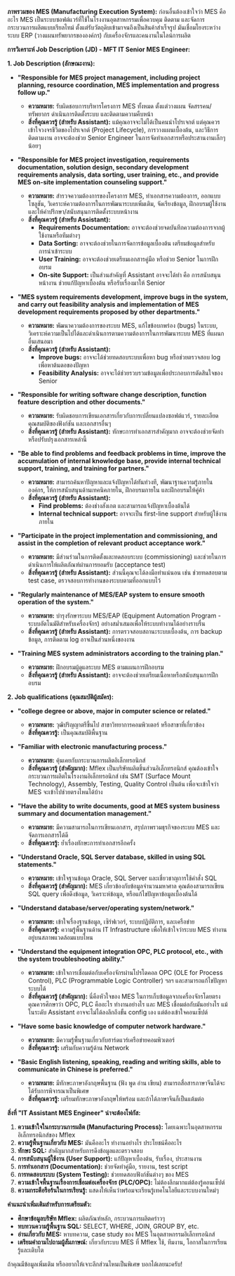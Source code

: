 **ภาพรวมของ MES (Manufacturing Execution System):**
ก่อนอื่นต้องเข้าใจว่า MES คืออะไร MES เป็นระบบซอฟต์แวร์ที่ใช้ในโรงงานอุตสาหกรรมเพื่อควบคุม ติดตาม และจัดการกระบวนการผลิตแบบเรียลไทม์ ตั้งแต่รับวัตถุดิบเข้ามาจนถึงเป็นสินค้าสำเร็จรูป มันเชื่อมโยงระหว่างระบบ ERP (วางแผนทรัพยากรขององค์กร) กับเครื่องจักรและคนงานในไลน์การผลิต

**การวิเคราะห์ Job Description (JD) - MFT IT Senior MES Engineer:**

**1. Job Description (ลักษณะงาน):**

*   **"Responsible for MES project management, including project planning, resource coordination, MES implementation and progress follow up."**
    *   **ความหมาย:** รับผิดชอบการบริหารโครงการ MES ทั้งหมด ตั้งแต่วางแผน จัดสรรคน/ทรัพยากร ดำเนินการติดตั้งระบบ และติดตามความคืบหน้า
    *   **สิ่งที่คุณควรรู้ (สำหรับ Assistant):** แม้คุณอาจจะไม่ได้เป็นคนนำโปรเจกต์ แต่คุณควรเข้าใจวงจรชีวิตของโปรเจกต์ (Project Lifecycle), การวางแผนเบื้องต้น, และวิธีการติดตามงาน อาจจะต้องช่วย Senior Engineer ในการจัดทำเอกสารหรือประสานงานเล็กๆ น้อยๆ

*   **"Responsible for MES project investigation, requirements documentation, solution design, secondary development requirements analysis, data sorting, user training, etc., and provide MES on-site implementation counseling support."**
    *   **ความหมาย:** สำรวจความต้องการของโครงการ MES, ทำเอกสารความต้องการ, ออกแบบโซลูชัน, วิเคราะห์ความต้องการในการพัฒนาระบบเพิ่มเติม, จัดเรียงข้อมูล, ฝึกอบรมผู้ใช้งาน และให้คำปรึกษา/สนับสนุนการติดตั้งระบบหน้างาน
    *   **สิ่งที่คุณควรรู้ (สำหรับ Assistant):**
        *   **Requirements Documentation:** อาจจะต้องช่วยจดบันทึกความต้องการจากผู้ใช้งานหรือทีมต่างๆ
        *   **Data Sorting:** อาจจะต้องช่วยในการจัดการข้อมูลเบื้องต้น เตรียมข้อมูลสำหรับการนำเข้าระบบ
        *   **User Training:** อาจจะต้องช่วยเตรียมเอกสารคู่มือ หรือช่วย Senior ในการฝึกอบรม
        *   **On-site Support:** เป็นส่วนสำคัญที่ Assistant อาจจะได้ทำ คือ การสนับสนุนหน้างาน ช่วยแก้ปัญหาเบื้องต้น หรือรับเรื่องมาให้ Senior

*   **"MES system requirements development, improve bugs in the system, and carry out feasibility analysis and implementation of MES development requirements proposed by other departments."**
    *   **ความหมาย:** พัฒนาความต้องการของระบบ MES, แก้ไขข้อบกพร่อง (bugs) ในระบบ, วิเคราะห์ความเป็นไปได้และดำเนินการตามความต้องการในการพัฒนาระบบ MES ที่แผนกอื่นเสนอมา
    *   **สิ่งที่คุณควรรู้ (สำหรับ Assistant):**
        *   **Improve bugs:** อาจจะได้ช่วยทดสอบระบบเพื่อหา bug หรือช่วยตรวจสอบ log เพื่อหาต้นตอของปัญหา
        *   **Feasibility Analysis:** อาจจะได้ช่วยรวบรวมข้อมูลเพื่อประกอบการตัดสินใจของ Senior

*   **"Responsible for writing software change description, function feature description and other documents."**
    *   **ความหมาย:** รับผิดชอบการเขียนเอกสารเกี่ยวกับการเปลี่ยนแปลงซอฟต์แวร์, รายละเอียดคุณสมบัติของฟังก์ชัน และเอกสารอื่นๆ
    *   **สิ่งที่คุณควรรู้ (สำหรับ Assistant):** ทักษะการทำเอกสารสำคัญมาก อาจจะต้องช่วยจัดทำหรือปรับปรุงเอกสารเหล่านี้

*   **"Be able to find problems and feedback problems in time, improve the accumulation of internal knowledge base, provide internal technical support, training, and training for partners."**
    *   **ความหมาย:** สามารถค้นหาปัญหาและแจ้งปัญหาได้ทันท่วงที, พัฒนาฐานความรู้ภายในองค์กร, ให้การสนับสนุนด้านเทคนิคภายใน, ฝึกอบรมภายใน และฝึกอบรมให้คู่ค้า
    *   **สิ่งที่คุณควรรู้ (สำหรับ Assistant):**
        *   **Find problems:** ต้องช่างสังเกต และสามารถแจ้งปัญหาเบื้องต้นได้
        *   **Internal technical support:** อาจจะเป็น first-line support สำหรับผู้ใช้งานภายใน

*   **"Participate in the project implementation and commissioning, and assist in the completion of relevant product acceptance work."**
    *   **ความหมาย:** มีส่วนร่วมในการติดตั้งและทดสอบระบบ (commissioning) และช่วยในการดำเนินการให้ผลิตภัณฑ์ผ่านการยอมรับ (acceptance test)
    *   **สิ่งที่คุณควรรู้ (สำหรับ Assistant):** ส่วนนี้คุณจะได้ลงมือทำแน่นอน เช่น ช่วยทดสอบตาม test case, ตรวจสอบการทำงานของระบบตามที่ออกแบบไว้

*   **"Regularly maintenance of MES/EAP system to ensure smooth operation of the system."**
    *   **ความหมาย:** บำรุงรักษาระบบ MES/EAP (Equipment Automation Program - ระบบอัตโนมัติสำหรับเครื่องจักร) อย่างสม่ำเสมอเพื่อให้ระบบทำงานได้อย่างราบรื่น
    *   **สิ่งที่คุณควรรู้ (สำหรับ Assistant):** การตรวจสอบสถานะระบบเบื้องต้น, การ backup ข้อมูล, การติดตาม log อาจเป็นส่วนหนึ่งของงาน

*   **"Training MES system administrators according to the training plan."**
    *   **ความหมาย:** ฝึกอบรมผู้ดูแลระบบ MES ตามแผนการฝึกอบรม
    *   **สิ่งที่คุณควรรู้ (สำหรับ Assistant):** อาจจะต้องช่วยเตรียมเนื้อหาหรือสนับสนุนการฝึกอบรม

**2. Job qualifications (คุณสมบัติผู้สมัคร):**

*   **"college degree or above, major in computer science or related."**
    *   **ความหมาย:** วุฒิปริญญาตรีขึ้นไป สาขาวิทยาการคอมพิวเตอร์ หรือสาขาที่เกี่ยวข้อง
    *   **สิ่งที่คุณควรรู้:** เป็นคุณสมบัติพื้นฐาน

*   **"Familiar with electronic manufacturing process."**
    *   **ความหมาย:** คุ้นเคยกับกระบวนการผลิตอิเล็กทรอนิกส์
    *   **สิ่งที่คุณควรรู้ (สำคัญมาก):** Mflex เป็นบริษัทผลิตชิ้นส่วนอิเล็กทรอนิกส์ คุณต้องเข้าใจกระบวนการผลิตในโรงงานอิเล็กทรอนิกส์ เช่น SMT (Surface Mount Technology), Assembly, Testing, Quality Control เป็นต้น เพื่อจะเข้าใจว่า MES จะเข้าไปช่วยตรงไหนได้บ้าง

*   **"Have the ability to write documents, good at MES system business summary and documentation management."**
    *   **ความหมาย:** มีความสามารถในการเขียนเอกสาร, สรุปภาพรวมธุรกิจของระบบ MES และจัดการเอกสารได้ดี
    *   **สิ่งที่คุณควรรู้:** ย้ำเรื่องทักษะการทำเอกสารอีกครั้ง

*   **"Understand Oracle, SQL Server database, skilled in using SQL statements."**
    *   **ความหมาย:** เข้าใจฐานข้อมูล Oracle, SQL Server และเชี่ยวชาญการใช้คำสั่ง SQL
    *   **สิ่งที่คุณควรรู้ (สำคัญมาก):** MES เกี่ยวข้องกับข้อมูลจำนวนมหาศาล คุณต้องสามารถเขียน SQL query เพื่อดึงข้อมูล, วิเคราะห์ข้อมูล, หรือแก้ไขปัญหาข้อมูลเบื้องต้นได้

*   **"Understand database/server/operating system/network."**
    *   **ความหมาย:** เข้าใจเรื่องฐานข้อมูล, เซิร์ฟเวอร์, ระบบปฏิบัติการ, และเครือข่าย
    *   **สิ่งที่คุณควรรู้:** ความรู้พื้นฐานด้าน IT Infrastructure เพื่อให้เข้าใจว่าระบบ MES ทำงานอยู่บนสภาพแวดล้อมแบบไหน

*   **"Understand the equipment integration OPC, PLC protocol, etc., with the system troubleshooting ability."**
    *   **ความหมาย:** เข้าใจการเชื่อมต่อกับเครื่องจักรผ่านโปรโตคอล OPC (OLE for Process Control), PLC (Programmable Logic Controller) ฯลฯ และสามารถแก้ไขปัญหาระบบได้
    *   **สิ่งที่คุณควรรู้ (สำคัญมาก):** นี่คือหัวใจของ MES ในการเก็บข้อมูลจากเครื่องจักรโดยตรง คุณควรศึกษาว่า OPC, PLC คืออะไร ทำงานอย่างไร และ MES เชื่อมต่อกับมันอย่างไร แม้ในระดับ Assistant อาจจะไม่ได้ลงลึกถึงขั้น config เอง แต่ต้องเข้าใจคอนเซ็ปต์

*   **"Have some basic knowledge of computer network hardware."**
    *   **ความหมาย:** มีความรู้พื้นฐานเกี่ยวกับฮาร์ดแวร์เครือข่ายคอมพิวเตอร์
    *   **สิ่งที่คุณควรรู้:** เสริมกับความรู้ด้าน Network

*   **"Basic English listening, speaking, reading and writing skills, able to communicate in Chinese is preferred."**
    *   **ความหมาย:** มีทักษะภาษาอังกฤษพื้นฐาน (ฟัง พูด อ่าน เขียน) สามารถสื่อสารภาษาจีนได้จะได้รับการพิจารณาเป็นพิเศษ
    *   **สิ่งที่คุณควรรู้:** เตรียมทักษะภาษาอังกฤษให้พร้อม และถ้าได้ภาษาจีนก็เป็นแต้มต่อ

**สิ่งที่ "IT Assistant MES Engineer" น่าจะต้องโฟกัส:**

1.  **ความเข้าใจในกระบวนการผลิต (Manufacturing Process):** โดยเฉพาะในอุตสาหกรรมอิเล็กทรอนิกส์ของ Mflex
2.  **ความรู้พื้นฐานเกี่ยวกับ MES:** มันคืออะไร ทำงานอย่างไร ประโยชน์คืออะไร
3.  **ทักษะ SQL:** สำคัญมากสำหรับการดึงข้อมูลและตรวจสอบ
4.  **การสนับสนุนผู้ใช้งาน (User Support):** แก้ปัญหาเบื้องต้น, รับเรื่อง, ประสานงาน
5.  **การทำเอกสาร (Documentation):** ช่วยจัดทำคู่มือ, รายงาน, test script
6.  **การทดสอบระบบ (System Testing):** ช่วยทดสอบฟังก์ชันต่างๆ ของ MES
7.  **ความเข้าใจพื้นฐานเรื่องการเชื่อมต่อเครื่องจักร (PLC/OPC):** ไม่ต้องลึกมากแต่ต้องรู้คอนเซ็ปต์
8.  **ความกระตือรือร้นในการเรียนรู้:** แสดงให้เห็นว่าพร้อมจะเรียนรู้เทคโนโลยีและระบบงานใหม่ๆ

**คำแนะนำเพิ่มเติมสำหรับการเตรียมตัว:**

*   **ศึกษาข้อมูลบริษัท Mflex:** ผลิตภัณฑ์หลัก, กระบวนการผลิตคร่าวๆ
*   **ทบทวนความรู้พื้นฐาน SQL:** SELECT, WHERE, JOIN, GROUP BY, etc.
*   **อ่านเกี่ยวกับ MES:** หาบทความ, case study ของ MES ในอุตสาหกรรมอิเล็กทรอนิกส์
*   **เตรียมคำถามไปถามผู้สัมภาษณ์:** เกี่ยวกับระบบ MES ที่ Mflex ใช้, ทีมงาน, โอกาสในการเรียนรู้และเติบโต

ถ้าคุณมีข้อมูลเพิ่มเติม หรืออยากให้เจาะลึกส่วนไหนเป็นพิเศษ บอกได้เลยนะครับ!